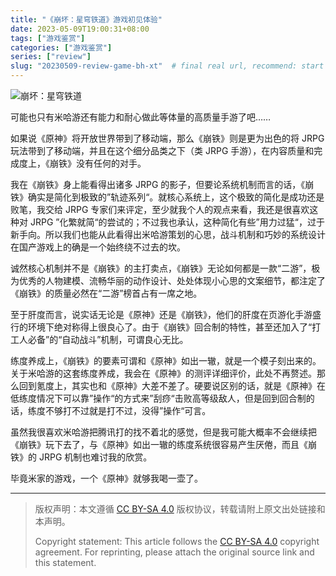 ```yaml
---
title: "《崩坏：星穹铁道》游戏初见体验"
date: 2023-05-09T19:00:31+08:00
tags: ["游戏鉴赏"]
categories: ["游戏鉴赏"]
series: ["review"]
slug: "20230509-review-game-bh-xt"  # final real url, recommend: start by date, follow lower case words with hyphen splitter. E.g., `20230316-text-title`
---
```


![崩坏：星穹铁道](/img/posts/20230509-bhxt.jpg "崩坏：星穹铁道")

可能也只有米哈游还有能力和耐心做此等体量的高质量手游了吧……

如果说《原神》将开放世界带到了移动端，那么《崩铁》则是更为出色的将 JRPG 玩法带到了移动端，并且在这个细分品类之下（类 JRPG 手游），在内容质量和完成度上，《崩铁》没有任何的对手。

我在《崩铁》身上能看得出诸多 JRPG 的影子，但要论系统机制而言的话，《崩铁》确实是简化到极致的”轨迹系列“。就核心系统上，这个极致的简化是成功还是败笔，我交给 JRPG 专家们来评定，至少就我个人的观点来看，我还是很喜欢这种对 JRPG ”化繁就简“的尝试的；不过我也承认，这种简化有些”用力过猛“，过于新手向。所以我们也能从此看得出米哈游策划的心思，战斗机制和巧妙的系统设计在国产游戏上的确是一个始终绕不过去的坎。

诚然核心机制并不是《崩铁》的主打卖点，《崩铁》无论如何都是一款“二游”，极为优秀的人物建模、流畅华丽的动作设计、处处体现小心思的文案细节，都注定了《崩铁》的质量必然在“二游”榜首占有一席之地。

至于肝度而言，说实话无论是《原神》还是《崩铁》，他们的肝度在页游化手游盛行的环境下绝对称得上很良心了。由于《崩铁》回合制的特性，甚至还加入了“打工人必备”的“自动战斗”机制，可谓良心无比。

练度养成上，《崩铁》的要素可谓和《原神》如出一辙，就是一个模子刻出来的。关于米哈游的这套练度养成，我会在《原神》的测评详细评价，此处不再赘述。那么回到氪度上，其实也和《原神》大差不差了。硬要说区别的话，就是《原神》在低练度情况下可以靠”操作“的方式来”刮痧“击败高等级敌人，但是回到回合制的话，练度不够打不过就是打不过，没得”操作“可言。

虽然我很喜欢米哈游把腾讯打的找不着北的感觉，但是我可能大概率不会继续把《崩铁》玩下去了，与《原神》如出一辙的练度系统很容易产生厌倦，而且《崩铁》的 JRPG 机制也难讨我的欣赏。

毕竟米家的游戏，一个《原神》就够我喝一壶了。

---

> 版权声明：本文遵循 [CC BY-SA 4.0](https://creativecommons.org/licenses/by-sa/4.0/deed.zh) 版权协议，转载请附上原文出处链接和本声明。
>
> Copyright statement: This article follows the [CC BY-SA 4.0](https://creativecommons.org/licenses/by-sa/4.0/deed.en) copyright agreement. For reprinting, please attach the original source link and this statement.
